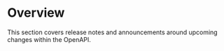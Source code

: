 # Overview

This section covers release notes and announcements around upcoming changes within the OpenAPI.